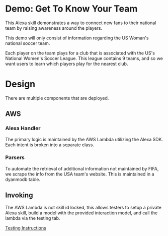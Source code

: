 # Demo: Get To Know Your Team

This Alexa skill demonstrates a way to connect new fans to their national team by raising awareness around the players.

This demo will only consist of information regarding the US Woman's national soccer team.

Each player on the team plays for a club that is associated with the  US's National Women's Soccer League. This league contains 9 teams, and so we want users to learn which players play for the nearest club.


# Design

There are multiple components that are deployed.

## AWS

### Alexa Handler
The primary logic is maintained by the AWS Lambda utilizing the Alexa SDK. Each intent is broken into a separate class.

### Parsers
To automate the retrieval of additional information not maintained by FIFA, we scrape the info from the USA team's website. This is maintained in a dyanmodb table.

## Invoking

The AWS Lambda is not skill id locked, this allows testers to setup a private Alexa skill, build a model with the provided interaction model, and call the lambda via the testing tab.

[Testing Instructions](./Alexa_Setup.md)
